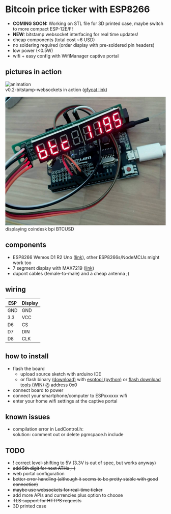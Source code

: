 # Bitcoin price ticker with ESP8266

* **COMING SOON:** Working on STL file for 3D printed case, maybe switch to more compact ESP-12E/F!
* **NEW:** bitstamp websocket interfacing for real time updates!
* cheap components (total cost ~6 USD)
* no soldering required (order display with pre-soldered pin headers)
* low power (<0.5W)
* wifi + easy config with WifiManager captive portal

## pictures in action
![animation](https://thumbs.gfycat.com/VainBeautifulAcornwoodpecker-size_restricted.gif)  
v0.2-bitstamp-websockets in action ([gfycat link](https://gfycat.com/gifs/detail/VainBeautifulAcornwoodpecker))

![picture](btc-ticker-esp8266.jpg)
displaying coindesk bpi BTCUSD

## components
* ESP8266 Wemos D1 R2 Uno ([link](https://www.aliexpress.com/item/WeMos-D1R2-analog-WiFi-D1-R2-integration-of-ESP8266-32Mb-flash-form-factor-for-Ard-Uno/32739176923.html)), other ESP8266s/NodeMCUs might work too
* 7 segment display with MAX7219 ([link](https://www.aliexpress.com/wholesale?catId=0&initiative_id=SB_20170409112750&SearchText=max7219+display))
* dupont cables (female-to-male) and a cheap antenna ;)

## wiring

ESP | Display
--- | ---
GND | GND
3.3 | VCC
D6  | CS
D7  | DIN
D8  | CLK

## how to install
- flash the board
  * upload source sketch with arduino IDE
  * or flash binary [(download)](https://github.com/nebman/btc-ticker-esp8266/releases) with [esptool (python)](https://github.com/espressif/esptool) or [flash download tools (WIN)](https://espressif.com/en/support/download/other-tools) @ address 0x0
- connect board to power 
- connect your smartphone/computer to ESPxxxxxx wifi
- enter your home wifi settings at the captive portal

## known issues

- compilation error in LedControl.h:  
solution: comment out or delete pgmspace.h include


## TODO

* ! correct level-shifting to 5V (3.3V is out of spec, but works anyway)
* ~~add 5th digit for next ATHs ;-)~~
* web portal configuration 
* ~~better error handling (although it seems to be pretty stable with good connection)~~
* ~~maybe use websockets for real-time ticker~~
* add more APIs and currencies plus option to choose
* ~~TLS support for HTTPS requests~~
* 3D printed case

